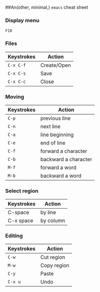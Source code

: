 ##An(other, minimal,) `emacs` cheat sheet

### Display menu
`F10`

### Files

|Keystrokes  | Action|
|------------|------------
|`C-x C-f`   | Create/Open|
|`C-x C-s`   | Save|
|`C-x C-c`   | Close|

### Moving

|Keystrokes  | Action|
|------------|------------
|`C-p `      | previous line|
|`C-n `      | next line|
|`C-a `      | line beginning|
|`C-e `      | end of line|
|`C-f `      | forward a character|
|`C-b `      | backward a character|
|`M-f `      | forward a word|
|`M-b `      | backward a word|

### Select region

|Keystrokes  | Action|
|------------|------------
|C-space     | by line
|C-x space   | by column

### Editing

|Keystrokes  | Action|
|------------|------------
|`C-w `      | Cut region|
|`M-w`       | Copy region|
|`C-y`       | Paste|
|`C-x u`     | Undo|




